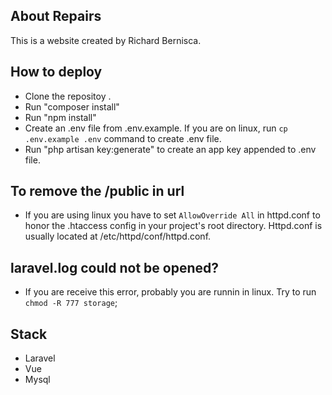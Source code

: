 ## About Repairs

This is a website created by Richard Bernisca.

## How to deploy

-   Clone the repositoy .
-   Run "composer install"
-   Run "npm install"
-   Create an .env file from .env.example. If you are on linux, run `cp .env.example .env` command to create .env file.
-   Run "php artisan key:generate" to create an app key appended to .env file.

## To remove the /public in url

-   If you are using linux you have to set `AllowOverride All` in httpd.conf to honor the .htaccess config in your project's root directory. Httpd.conf is usually located at /etc/httpd/conf/httpd.conf.

## laravel.log could not be opened?

-   If you are receive this error, probably you are runnin in linux. Try to run `chmod -R 777 storage`;

## Stack

-   Laravel
-   Vue
-   Mysql
